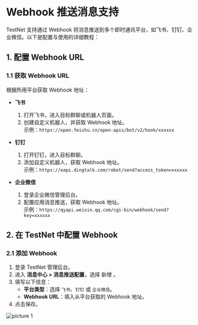 # **Webhook 推送消息支持**

TestNet 支持通过 Webhook 将消息推送到多个即时通讯平台，如飞书、钉钉、企业微信。以下是配置与使用的详细教程：

## **1. 配置 Webhook URL**

### **1.1 获取 Webhook URL**
根据所用平台获取 Webhook 地址：

- **飞书**  
  1. 打开飞书，进入目标群聊或机器人页面。
  2. 创建自定义机器人，并获取 Webhook 地址。  
     示例：`https://open.feishu.cn/open-apis/bot/v2/hook/xxxxxx`

- **钉钉**  
  1. 打开钉钉，进入目标群聊。
  2. 添加自定义机器人，获取 Webhook 地址。  
     示例：`https://oapi.dingtalk.com/robot/send?access_token=xxxxxx`

- **企业微信**  
  1. 登录企业微信管理后台。
  2. 配置应用消息推送，获取 Webhook 地址。  
     示例：`https://qyapi.weixin.qq.com/cgi-bin/webhook/send?key=xxxxxx`

## **2. 在 TestNet 中配置 Webhook**

### **2.1 添加 Webhook**
1. 登录 TestNet 管理后台。
2. 进入 **消息中心 > 消息推送配置**，选择 新增 。
3. 填写以下信息：
   - **平台类型**：选择 `飞书`、`钉钉` 或 `企业微信`。
   - **Webhook URL**：填入从平台获取的 Webhook 地址。
4. 点击保存。

![picture 1](https://github.com/testnet0/testnet/raw/main/7ea84a426e969b347c4044869f804e30463548bcea2c0d2b977550ecfebcfea4.png)  